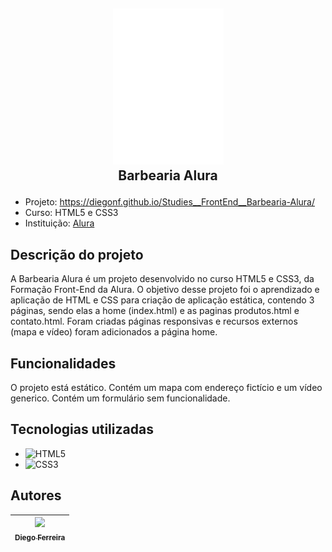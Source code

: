 ## <p align="center">![logo da barbearia](./imgs/logo-branco.png)<br>Barbearia Alura </p>

* Projeto: https://diegonf.github.io/Studies__FrontEnd__Barbearia-Alura/
* Curso: HTML5 e CSS3
* Instituição: [Alura](https://www.alura.com.br)


## Descrição do projeto
A Barbearia Alura é um projeto desenvolvido no curso HTML5 e CSS3, da Formação Front-End da Alura.
O objetivo desse projeto foi o aprendizado e aplicação de HTML e CSS para criação de aplicação estática, contendo 3 páginas, sendo elas a home (index.html) e as paginas produtos.html e contato.html. 
Foram criadas páginas responsivas e recursos externos (mapa e vídeo) foram adicionados a página home.

## Funcionalidades
O projeto está estático.
Contém um mapa com endereço fictício e um vídeo generico.
Contém um formulário sem funcionalidade.

## Tecnologias utilizadas
* ![HTML5](https://img.shields.io/badge/-HTML5-E34F26?style=flat-square&logo=html5&logoColor=white) 
* ![CSS3](https://img.shields.io/badge/-CSS3-1572B6?style=flat-square&logo=css3)

## Autores
| [<img src="https://avatars.githubusercontent.com/u/97759524?v=4" width=115><br><sub>Diego Ferreira</sub>](https://github.com/diegonf) | 
| :---: |